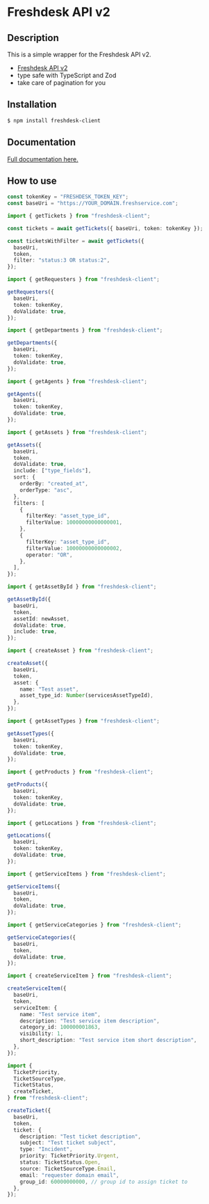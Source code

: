 # Freshdesk API v2

## Description

This is a simple wrapper for the Freshdesk API v2.

- [Freshdesk API v2](https://api.freshservice.com/v2)
- type safe with TypeScript and Zod
- take care of pagination for you

## Installation

```bash
$ npm install freshdesk-client
```

## Documentation

[Full documentation here.](https://saostad.github.io/freshdesk-client/index.html)

## How to use

```ts
const tokenKey = "FRESHDESK_TOKEN_KEY";
const baseUri = "https://YOUR_DOMAIN.freshservice.com";
```

```ts
import { getTickets } from "freshdesk-client";

const tickets = await getTickets({ baseUri, token: tokenKey });

const ticketsWithFilter = await getTickets({
  baseUri,
  token,
  filter: "status:3 OR status:2",
});
```

```ts
import { getRequesters } from "freshdesk-client";

getRequesters({
  baseUri,
  token: tokenKey,
  doValidate: true,
});
```

```ts
import { getDepartments } from "freshdesk-client";

getDepartments({
  baseUri,
  token: tokenKey,
  doValidate: true,
});
```

```ts
import { getAgents } from "freshdesk-client";

getAgents({
  baseUri,
  token: tokenKey,
  doValidate: true,
});
```

```ts
import { getAssets } from "freshdesk-client";

getAssets({
  baseUri,
  token,
  doValidate: true,
  include: ["type_fields"],
  sort: {
    orderBy: "created_at",
    orderType: "asc",
  },
  filters: [
    {
      filterKey: "asset_type_id",
      filterValue: 10000000000000001,
    },
    {
      filterKey: "asset_type_id",
      filterValue: 10000000000000002,
      operator: "OR",
    },
  ],
});
```

```ts
import { getAssetById } from "freshdesk-client";

getAssetById({
  baseUri,
  token,
  assetId: newAsset,
  doValidate: true,
  include: true,
});
```

```ts
import { createAsset } from "freshdesk-client";

createAsset({
  baseUri,
  token,
  asset: {
    name: "Test asset",
    asset_type_id: Number(servicesAssetTypeId),
  },
});
```

```ts
import { getAssetTypes } from "freshdesk-client";

getAssetTypes({
  baseUri,
  token: tokenKey,
  doValidate: true,
});
```

```ts
import { getProducts } from "freshdesk-client";

getProducts({
  baseUri,
  token: tokenKey,
  doValidate: true,
});
```

```ts
import { getLocations } from "freshdesk-client";

getLocations({
  baseUri,
  token: tokenKey,
  doValidate: true,
});
```

```ts
import { getServiceItems } from "freshdesk-client";

getServiceItems({
  baseUri,
  token,
  doValidate: true,
});
```

```ts
import { getServiceCategories } from "freshdesk-client";

getServiceCategories({
  baseUri,
  token,
  doValidate: true,
});
```

```ts
import { createServiceItem } from "freshdesk-client";

createServiceItem({
  baseUri,
  token,
  serviceItem: {
    name: "Test service item",
    description: "Test service item description",
    category_id: 100000001863,
    visibility: 1,
    short_description: "Test service item short description",
  },
});
```

```ts
import {
  TicketPriority,
  TicketSourceType,
  TicketStatus,
  createTicket,
} from "freshdesk-client";

createTicket({
  baseUri,
  token,
  ticket: {
    description: "Test ticket description",
    subject: "Test ticket subject",
    type: "Incident",
    priority: TicketPriority.Urgent,
    status: TicketStatus.Open,
    source: TicketSourceType.Email,
    email: "requester domain email",
    group_id: 60000000000, // group id to assign ticket to
  },
});
```

